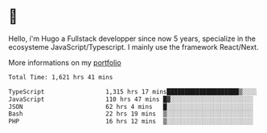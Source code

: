 # 👋 

Hello, i'm Hugo a Fullstack developper since now 5 years, specialize in the ecosysteme JavaScript/Typescript. I mainly use the framework React/Next.

More informations on my [portfolio](https://hcampos.fr)

<!--START_SECTION:waka-->

```txt
Total Time: 1,621 hrs 41 mins

TypeScript                 1,315 hrs 17 mins████████████████████▒░░░░   81.11 %
JavaScript                 110 hrs 47 mins █▓░░░░░░░░░░░░░░░░░░░░░░░   06.83 %
JSON                       62 hrs 4 mins   █░░░░░░░░░░░░░░░░░░░░░░░░   03.83 %
Bash                       22 hrs 19 mins  ▒░░░░░░░░░░░░░░░░░░░░░░░░   01.38 %
PHP                        16 hrs 12 mins  ▒░░░░░░░░░░░░░░░░░░░░░░░░   01.00 %
```

<!--END_SECTION:waka-->
